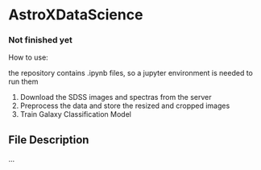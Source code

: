 # AstroXDataScience

### Not finished yet

How to use:

the repository contains .ipynb files, so a jupyter environment is needed to run them

1. Download the SDSS images and spectras from the server
2. Preprocess the data and store the resized and cropped images
3. Train Galaxy Classification Model

## File Description

...
